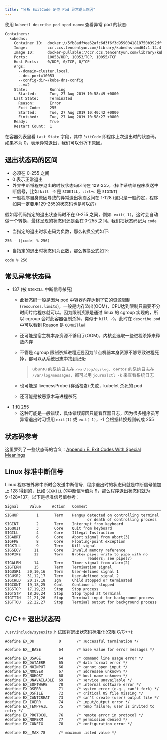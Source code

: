 ```yaml
---
title: "分析 ExitCode 定位 Pod 异常退出原因"
---
```


使用 `kubectl describe pod <pod name>` 查看异常 pod 的状态:

```bash
Containers:
  kubedns:
    Container ID:  docker://5fb8adf9ee62afc6d3f6f3d9590041818750b392dff015d7091eaaf99cf1c945
    Image:         ccr.ccs.tencentyun.com/library/kubedns-amd64:1.14.4
    Image ID:      docker-pullable://ccr.ccs.tencentyun.com/library/kubedns-amd64@sha256:40790881bbe9ef4ae4ff7fe8b892498eecb7fe6dcc22661402f271e03f7de344
    Ports:         10053/UDP, 10053/TCP, 10055/TCP
    Host Ports:    0/UDP, 0/TCP, 0/TCP
    Args:
      --domain=cluster.local.
      --dns-port=10053
      --config-dir=/kube-dns-config
      --v=2
    State:          Running
      Started:      Tue, 27 Aug 2019 10:58:49 +0800
    Last State:     Terminated
      Reason:       Error
      Exit Code:    255
      Started:      Tue, 27 Aug 2019 10:40:42 +0800
      Finished:     Tue, 27 Aug 2019 10:58:27 +0800
    Ready:          True
    Restart Count:  1
```

在容器列表里看 `Last State` 字段，其中 `ExitCode` 即程序上次退出时的状态码，如果不为 0，表示异常退出，我们可以分析下原因。

## 退出状态码的区间

* 必须在 0-255 之间
* 0 表示正常退出
* 外界中断将程序退出的时候状态码区间在 129-255，\(操作系统给程序发送中断信号，比如 `kill -9` 是 `SIGKILL`，`ctrl+c` 是 `SIGINT`\)
* 一般程序自身原因导致的异常退出状态区间在 1-128 \(这只是一般约定，程序如果一定要用129-255的状态码也是可以的\)

假如写代码指定的退出状态码时不在 0-255 之间，例如: `exit(-1)`，这时会自动做一个转换，最终呈现的状态码还是会在 0-255 之间。我们把状态码记为 `code`

* 当指定的退出时状态码为负数，那么转换公式如下:

```text
256 - (|code| % 256)
```

* 当指定的退出时状态码为正数，那么转换公式如下:

```text
code % 256
```

## 常见异常状态码

* 137 \(被 `SIGKILL` 中断信号杀死\)
  * 此状态码一般是因为 pod 中容器内存达到了它的资源限制\(`resources.limits`\)，一般是内存溢出\(OOM\)，CPU达到限制只需要不分时间片给程序就可以。因为限制资源是通过 linux 的 cgroup 实现的，所以 cgroup 会将此容器强制杀掉，类似于 `kill -9`，此时在 `describe pod` 中可以看到 Reason 是 `OOMKilled`
  * 还可能是宿主机本身资源不够用了\(OOM\)，内核会选取一些进程杀掉来释放内存
  * 不管是 cgroup 限制杀掉进程还是因为节点机器本身资源不够导致进程死掉，都可以从系统日志中找到记录:

    > ubuntu 的系统日志在 `/var/log/syslog`，centos 的系统日志在 `/var/log/messages`，都可以用 `journalctl -k` 来查看系统日志

  * 也可能是 livenessProbe \(存活检查\) 失败，kubelet 杀死的 pod
  * 还可能是被恶意木马进程杀死
* 1 和 255
  * 这种可能是一般错误，具体错误原因只能看容器日志，因为很多程序员写异常退出时习惯用 `exit(1)` 或 `exit(-1)`，-1 会根据转换规则转成 255

## 状态码参考

这里罗列了一些状态码的含义：[Appendix E. Exit Codes With Special Meanings](http://tldp.org/LDP/abs/html/exitcodes.html)

## Linux 标准中断信号

Linux 程序被外界中断时会发送中断信号，程序退出时的状态码就是中断信号值加上 128 得到的，比如 `SIGKILL` 的中断信号值为 9，那么程序退出状态码就为 9+128=137。以下是标准信号值参考：

```text
Signal     Value     Action   Comment
──────────────────────────────────────────────────────────────────────
SIGHUP        1       Term    Hangup detected on controlling terminal
                                     or death of controlling process
SIGINT        2       Term    Interrupt from keyboard
SIGQUIT       3       Core    Quit from keyboard
SIGILL        4       Core    Illegal Instruction
SIGABRT       6       Core    Abort signal from abort(3)
SIGFPE        8       Core    Floating-point exception
SIGKILL       9       Term    Kill signal
SIGSEGV      11       Core    Invalid memory reference
SIGPIPE      13       Term    Broken pipe: write to pipe with no
                                     readers; see pipe(7)
SIGALRM      14       Term    Timer signal from alarm(2)
SIGTERM      15       Term    Termination signal
SIGUSR1   30,10,16    Term    User-defined signal 1
SIGUSR2   31,12,17    Term    User-defined signal 2
SIGCHLD   20,17,18    Ign     Child stopped or terminated
SIGCONT   19,18,25    Cont    Continue if stopped
SIGSTOP   17,19,23    Stop    Stop process
SIGTSTP   18,20,24    Stop    Stop typed at terminal
SIGTTIN   21,21,26    Stop    Terminal input for background process
SIGTTOU   22,22,27    Stop    Terminal output for background process
```

## C/C++ 退出状态码

`/usr/include/sysexits.h` 试图将退出状态码标准化\(仅限 C/C++\):

```text
#define EX_OK           0       /* successful termination */

#define EX__BASE        64      /* base value for error messages */

#define EX_USAGE        64      /* command line usage error */
#define EX_DATAERR      65      /* data format error */
#define EX_NOINPUT      66      /* cannot open input */
#define EX_NOUSER       67      /* addressee unknown */
#define EX_NOHOST       68      /* host name unknown */
#define EX_UNAVAILABLE  69      /* service unavailable */
#define EX_SOFTWARE     70      /* internal software error */
#define EX_OSERR        71      /* system error (e.g., can't fork) */
#define EX_OSFILE       72      /* critical OS file missing */
#define EX_CANTCREAT    73      /* can't create (user) output file */
#define EX_IOERR        74      /* input/output error */
#define EX_TEMPFAIL     75      /* temp failure; user is invited to retry */
#define EX_PROTOCOL     76      /* remote error in protocol */
#define EX_NOPERM       77      /* permission denied */
#define EX_CONFIG       78      /* configuration error */

#define EX__MAX 78      /* maximum listed value */
```

